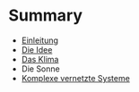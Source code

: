 # Summary

* [Einleitung](README.md)
* [Die Idee](die_idee.md)
* [Das Klima](das_klima.md)
* Die Sonne
* [Komplexe vernetzte Systeme](komplexe_vernetzte_systeme.md)

